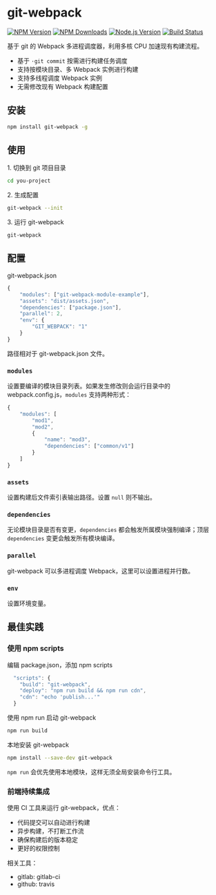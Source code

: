 # git-webpack

[![NPM Version][npm-image]][npm-url]
[![NPM Downloads][downloads-image]][downloads-url]
[![Node.js Version][node-version-image]][node-version-url]
[![Build Status][travis-ci-image]][travis-ci-url]

基于 git 的 Webpack 多进程调度器，利用多核 CPU 加速现有构建流程。

* 基于 `·git commit` 按需进行构建任务调度
* 支持按模块目录、多 Webpack 实例进行构建
* 支持多线程调度 Webpack 实例
* 无需修改现有 Webpack 构建配置

## 安装

```bash
npm install git-webpack -g
```

## 使用

1\. 切换到 git 项目目录

```bash
cd you-project
```

2\. 生成配置

```bash
git-webpack --init
```

3\. 运行 git-webpack

```bash
git-webpack
```

## 配置

git-webpack.json

```javascript
{   
    "modules": ["git-webpack-module-example"],
    "assets": "dist/assets.json",
    "dependencies": ["package.json"],
    "parallel": 2,
    "env": {
        "GIT_WEBPACK": "1"
    }
}
```

路径相对于 git-webpack.json 文件。

### `modules`

设置要编译的模块目录列表。如果发生修改则会运行目录中的 webpack.config.js，`modules` 支持两种形式：

```javascript
{   
    "modules": [
        "mod1",
        "mod2",
        {
            "name": "mod3",
            "dependencies": ["common/v1"]
        }
    ]
}
```

### `assets`

设置构建后文件索引表输出路径。设置 `null` 则不输出。

### `dependencies`

无论模块目录是否有变更，`dependencies` 都会触发所属模块强制编译；顶层 `dependencies` 变更会触发所有模块编译。

### `parallel`

git-webpack 可以多进程调度 Webpack，这里可以设置进程并行数。

### `env`

设置环境变量。

## 最佳实践

### 使用 npm scripts

编辑 package.json，添加 npm scripts

```javascript
  "scripts": {
    "build": "git-webpack",
    "deploy": "npm run build && npm run cdn",
    "cdn": "echo 'publish...'"
  }
```

使用 npm run 启动 git-webpack

```bash
npm run build
```

本地安装 git-webpack

```bash
npm install --save-dev git-webpack
```

`npm run` 会优先使用本地模块，这样无须全局安装命令行工具。

### 前端持续集成

使用 CI 工具来运行 git-webpack，优点：

* 代码提交可以自动进行构建
* 异步构建，不打断工作流
* 确保构建后的版本稳定
* 更好的权限控制

相关工具：

* gitlab: gitlab-ci
* github: travis



[npm-image]: https://img.shields.io/npm/v/git-webpack.svg
[npm-url]: https://npmjs.org/package/git-webpack
[node-version-image]: https://img.shields.io/node/v/git-webpack.svg
[node-version-url]: http://nodejs.org/download/
[downloads-image]: https://img.shields.io/npm/dm/git-webpack.svg
[downloads-url]: https://npmjs.org/package/git-webpack
[travis-ci-image]: https://travis-ci.org/aui/git-webpack.svg?branch=master
[travis-ci-url]: https://travis-ci.org/aui/git-webpack